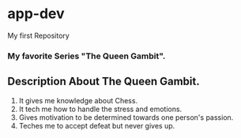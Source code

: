 # app-dev
My first Repository 
### My favorite Series "The Queen Gambit".
## Description About The Queen Gambit.
1. It gives me knowledge about Chess.
2. It tech me how to handle the stress and emotions.
3. Gives motivation to be determined towards one person's passion.
4. Teches me to accept defeat but never gives up.
